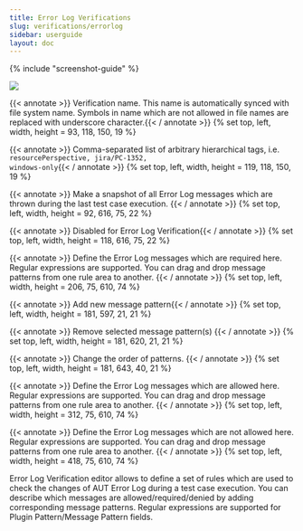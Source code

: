 ```yaml
---
title: Error Log Verifications
slug: verifications/errorlog
sidebar: userguide
layout: doc
---
```


{% include "screenshot-guide" %}
<div class="screenshot">
  <img src="{{site.url}}/shared/img/screenshot-error-log-verification-editor.png"></img>
  
  <!-- Name -->
 {{< annotate  >}}  Verification name. This name is automatically synced with file system name. Symbols in name which are not allowed in file names are replaced with 
  underscore character.{{< / annotate >}}
  {% set top, left, width, height = 93, 118, 150, 19 %}

  <!-- Tags -->
 {{< annotate  >}}  Comma-separated list of arbitrary hierarchical tags, i.e. <code>resourcePerspective, jira/PC-1352, windows-only</code>{{< / annotate >}}
  {% set top, left, width, height = 119, 118, 150, 19 %}
  
  <!-- Capture button  -->
 {{< annotate  >}}  Make a snapshot of all Error Log messages which are thrown during the last test case execution. {{< / annotate >}}
  {% set top, left, width, height = 92, 616, 75, 22 %}

  <!-- Verify button  -->
 {{< annotate  >}}  Disabled for Error Log Verification{{< / annotate >}}
  {% set top, left, width, height = 118, 616, 75, 22 %}
  
  <!-- Require area -->
 {{< annotate  >}}  Define the Error Log messages which are required here. Regular expressions are supported. You can drag and drop message 
  patterns from one rule area to another. {{< / annotate >}}
  {% set top, left, width, height = 206, 75, 610, 74 %}
  
  <!-- Add button -->
 {{< annotate  >}}  Add new message pattern{{< / annotate >}}
  {% set top, left, width, height = 181, 597, 21, 21 %}
  
   <!-- Remove button -->
 {{< annotate  >}}  Remove selected message pattern(s) {{< / annotate >}}
  {% set top, left, width, height = 181, 620, 21, 21 %}
  
  <!-- Order buttons -->
 {{< annotate  >}}  Change the order of patterns.  {{< / annotate >}}
  {% set top, left, width, height = 181, 643, 40, 21 %}
  
  <!-- Allow area -->
 {{< annotate  >}}  Define the Error Log messages which are allowed here. Regular expressions are supported. You can drag and drop message 
  patterns from one rule area to another. {{< / annotate >}}
  {% set top, left, width, height = 312, 75, 610, 74 %}
  
  <!-- Deny area -->
 {{< annotate  >}}  Define the Error Log messages which are not allowed here. Regular expressions are supported. You can drag and drop message 
  patterns from one rule area to another. {{< / annotate >}}
  {% set top, left, width, height = 418, 75, 610, 74 %}
  
  </div>
  
  Error Log Verification editor allows to define a set of rules which are used to check the changes of AUT Error Log 
  during a test case execution. You can describe which messages are allowed/required/denied by adding corresponding message patterns.
  Regular expressions are supported for Plugin Pattern/Message Pattern fields. 
  
